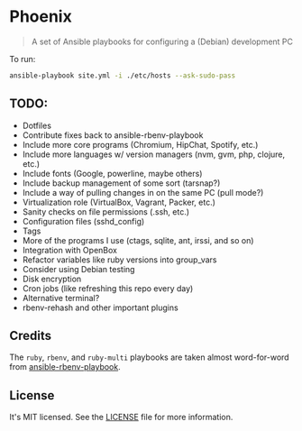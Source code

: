 Phoenix
=======
>A set of Ansible playbooks for configuring a (Debian) development PC

To run:

```bash
ansible-playbook site.yml -i ./etc/hosts --ask-sudo-pass
```

TODO:
-----
* Dotfiles
* Contribute fixes back to ansible-rbenv-playbook
* Include more core programs (Chromium, HipChat, Spotify, etc.)
* Include more languages w/ version managers (nvm, gvm, php, clojure, etc.)
* Include fonts (Google, powerline, maybe others)
* Include backup management of some sort (tarsnap?)
* Include a way of pulling changes in on the same PC (pull mode?)
* Virtualization role (VirtualBox, Vagrant, Packer, etc.)
* Sanity checks on file permissions (.ssh, etc.)
* Configuration files (sshd_config)
* Tags
* More of the programs I use (ctags, sqlite, ant, irssi, and so on)
* Integration with OpenBox
* Refactor variables like ruby versions into group_vars
* Consider using Debian testing
* Disk encryption
* Cron jobs (like refreshing this repo every day)
* Alternative terminal?
* rbenv-rehash and other important plugins

Credits
-------
The `ruby`, `rbenv`, and `ruby-multi` playbooks are taken almost word-for-word
from [ansible-rbenv-playbook][1].

[1]: https://github.com/leucos/ansible-rbenv-playbook

License
-------
It's MIT licensed. See the [LICENSE][license] file for more information.

[license]: /LICENSE
